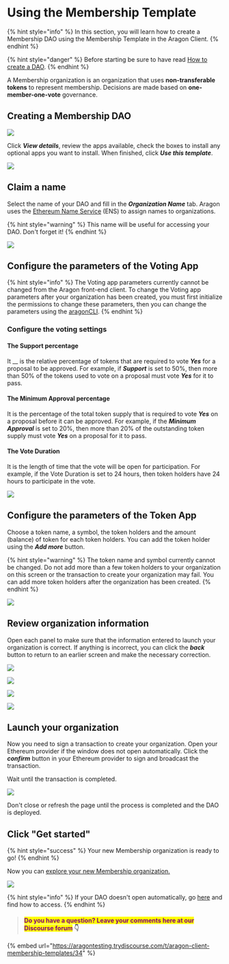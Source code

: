 # Using the Membership Template

{% hint style="info" %}
In this section, you will learn how to create a Membership DAO using the Membership Template in the Aragon Client.&#x20;
{% endhint %}

{% hint style="danger" %}
Before starting be sure to have read [How to create a DAO](./).
{% endhint %}

A Membership organization is an organization that uses **non-transferable tokens** to represent membership. Decisions are made based on **one-member-one-vote** governance.

## Creating a Membership DAO

![](<../../../../.gitbook/assets/Schermata 2022-02-10 alle 15.02.19.png>)



Click _**View details**_, review the apps available, check the boxes to install any optional apps you want to install. When finished, click _**Use this template**_.

![](<../../../../.gitbook/assets/Schermata 2022-02-10 alle 15.03.48.png>)



## Claim a name

Select the name of your DAO and fill in the _**Organization Name**_ tab. Aragon uses the [Ethereum Name Service](https://ens.domains) (ENS) to assign names to organizations.

{% hint style="warning" %}
This name will be useful for accessing your DAO. Don't forget it!&#x20;
{% endhint %}

![](<../../../../.gitbook/assets/Schermata 2022-02-10 alle 15.06.23.png>)

## Configure the parameters of the Voting App

{% hint style="info" %}
The Voting app parameters currently cannot be changed from the Aragon front-end client. To change the Voting app parameters after your organization has been created, you must first initialize the permissions to change these parameters, then you can change the parameters using the [aragonCLI](https://hack.aragon.org/docs/cli-intro.html).
{% endhint %}

### Configure the voting settings

#### The Support percentage&#x20;

It __ is the relative percentage of tokens that are required to vote _**Yes**_ for a proposal to be approved. For example, if _**Support**_ is set to 50%, then more than 50% of the tokens used to vote on a proposal must vote _**Yes**_ for it to pass.

#### The Minimum Approval percentage

It is the percentage of the total token supply that is required to vote _**Yes**_ on a proposal before it can be approved. For example, if the _**Minimum Approval**_ is set to 20%, then more than 20% of the outstanding token supply must vote _**Yes**_ on a proposal for it to pass.

#### The Vote Duration&#x20;

It is the length of time that the vote will be open for participation. For example, if the Vote Duration is set to 24 hours, then token holders have 24 hours to participate in the vote.

![](<../../../../.gitbook/assets/Schermata 2022-02-10 alle 15.08.36.png>)



## Configure the parameters of the Token App

Choose a token name, a symbol, the token holders and the amount (balance) of token for each token holders. You can add the token holder using the _**Add more**_ button.

{% hint style="warning" %}
The token name and symbol currently cannot be changed. Do not add more than a few token holders to your organization on this screen or the transaction to create your organization may fail. You can add more token holders after the organization has been created.
{% endhint %}

![](<../../../../.gitbook/assets/Schermata 2022-02-10 alle 15.10.13.png>)

## Review organization information

Open each panel to make sure that the information entered to launch your organization is correct. If anything is incorrect, you can click the _**back**_ button to return to an earlier screen and make the necessary correction.

![](<../../../../.gitbook/assets/Schermata 2022-02-10 alle 15.10.59.png>)

![](<../../../../.gitbook/assets/Schermata 2022-02-10 alle 15.11.44.png>)

<mark style="color:blue;"></mark>

![](<../../../../.gitbook/assets/Schermata 2022-02-10 alle 15.11.57.png>)

![](<../../../../.gitbook/assets/Schermata 2022-02-10 alle 15.12.17.png>)

## Launch your organization

Now you need to sign a transaction to create your organization. Open your Ethereum provider if the window does not open automatically. Click the _**confirm**_ button in your Ethereum provider to sign and broadcast the transaction.

Wait until the transaction is completed.&#x20;

![](https://d33v4339jhl8k0.cloudfront.net/docs/assets/5c98a4fe0428633d2cf3fcf7/images/5d8624d704286364bc8f650d/file-arEtXF8S0j.png)

Don't close or refresh the page until the process is completed and the DAO is deployed.&#x20;

## Click "Get started"&#x20;

{% hint style="success" %}
Your new Membership organization is ready to go!
{% endhint %}

Now you can [explore your new Membership organization.](../explore-template-dao/)

![](<../../../../.gitbook/assets/Schermata 2022-02-10 alle 15.17.04.png>)

{% hint style="info" %}
If your DAO doesn't open automatically, go [here](../../../../faq/products/aragon-client/where-is-my-dao.md) and find how to access.
{% endhint %}

> #### <mark style="color:purple;">Do you have a question? Leave your comments here at our Discourse forum</mark> 👇

{% embed url="https://aragontesting.trydiscourse.com/t/aragon-client-membership-templates/34" %}
